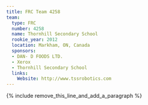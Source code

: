 ```yaml
---
title: FRC Team 4258
team:
  type: FRC
  number: 4258
  name: Thornhill Secondary School
  rookie_year: 2012
  location: Markham, ON, Canada
  sponsors:
  - DAN- D FOODS LTD.
  - Xerox
  - Thornhill Secondary School
  links:
    Website: http://www.tssrobotics.com
---
```


{% include remove_this_line_and_add_a_paragraph %}
